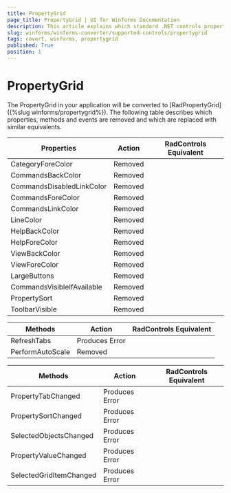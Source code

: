 ```yaml
---
title: PropertyGrid
page_title: PropertyGrid | UI for Winforms Documentation
description: This article explains which standard .NET controls properties are removed and which are replaced with similar equivalents. 
slug: winforms/winforms-converter/supported-controls/propertygrid
tags: covert, winforms, propertygrid
published: True
position: 1
---
```


# PropertyGrid

The PropertyGrid in your application will be converted to [RadPropertyGrid]({%slug winforms/propertygrid%}). The following table describes which properties, methods and events are removed and which are replaced with similar equivalents.

|Properties|Action|RadControls Equivalent|
|---|---|---|
|CategoryForeColor|Removed|   |
|CommandsBackColor|Removed|   |
|CommandsDisabledLinkColor|Removed|   |
|CommandsForeColor|Removed|   |
|CommandsLinkColor|Removed|   |
|LineColor|Removed|   |
|HelpBackColor|Removed|   |
|HelpForeColor|Removed|   |
|ViewBackColor|Removed|   |
|ViewForeColor|Removed|   |
|LargeButtons|Removed|   |
|CommandsVisibleIfAvailable|Removed|   |
|PropertySort|Removed|   |
|ToolbarVisible|Removed|   |


|Methods|Action|RadControls Equivalent|
|---|---|---|
|RefreshTabs|Produces Error|   |
|PerformAutoScale|Removed|   |

|Methods|Action|RadControls Equivalent|
|---|---|---|
|PropertyTabChanged|Produces Error|   |
|PropertySortChanged|Produces Error|   |
|SelectedObjectsChanged|Produces Error|   |
|PropertyValueChanged|Produces Error|   |
|SelectedGridItemChanged|Produces Error|

